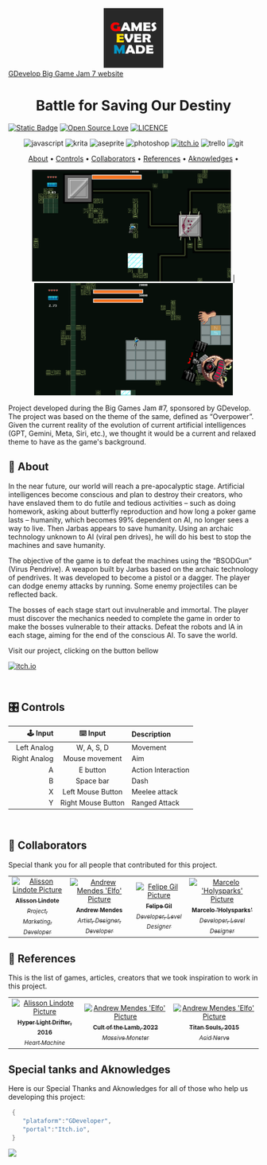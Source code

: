 [JAVASCRIPT__BADGE]: https://img.shields.io/badge/Javascript-000?style=for-the-badge&logo=javascript
[KRITA__BADGE]: https://img.shields.io/badge/Krita-203759?style=for-the-badge&logo=krita&logoColor=EEF37B
[PHOTOSHOP__BADGE]: https://img.shields.io/badge/Adobe%20Photoshop-31A8FF?style=for-the-badge&logo=Adobe%20Photoshop&logoColor=black
[ITCHIO__BADGE]: https://img.shields.io/badge/Itch.io-FA5C5C?style=for-the-badge&logo=itchdotio&logoColor=white
[TRELLO__BADGE]: https://img.shields.io/badge/Trello-0052CC?style=for-the-badge&logo=trello&logoColor=white
[GIT__BADGE]: https://img.shields.io/badge/GIT-E44C30?style=for-the-badge&logo=git&logoColor=white
[Aseprite]: https://img.shields.io/badge/Aseprite-FFFFFF?style=for-the-badge&logo=Aseprite&logoColor=#7D929E

<div align='center'>
    <img src='./GamesEverMade_logo.png' alt='GamesEverMade logo' width='120'>
</div>
<a align="center" href="https://itch.io/jam/gdevelop-big-game-jam-7">GDevelop Big Game Jam 7 website</a>
<h1 align="center" style="font-weight: bold;">Battle for Saving Our Destiny</h1>

[![Static Badge](https://img.shields.io/badge/Made_with-GDevelop-purple)](https://img.shields.io/badge/Made_with-GDevelop-purple)
[![Open Source Love](https://badges.frapsoft.com/os/v1/open-source.svg?v=102)](https://github.com/ellerbrock/open-source-badge/)
[![LICENCE](https://badges.frapsoft.com/os/mit/mit.svg?v=102)](https://github.com/ellerbrock/open-source-badge/)
<br>

<div align='center'>

![javascript][JAVASCRIPT__BADGE]
![krita][KRITA__BADGE]
![aseprite][Aseprite]
![photoshop][PHOTOSHOP__BADGE]
[![itch.io][ITCHIO__BADGE]](https://games-ever-made.itch.io/overpowered?secret=PbdAZeyWql0jcwVfFGzCQfazhU)
![trello][TRELLO__BADGE]
![git][GIT__BADGE]

</div>

<p align="center">
 <a href="#about">About</a> • 
 <a href="#controls">Controls</a> • 
  <a href="#colab">Collaborators</a> •
 <a href="#references">References</a> •
 <a href="#aknowledges">Aknowledges</a> •
</p>

<p align="center">
    <img src="./example1.png" alt="Image Example" width="400px"></img> |
    <img src="./example2.png" alt="Image Example" width="400px"></img>
</p>

Project developed during the Big Games Jam #7, sponsored by GDevelop. The project was based on the theme of the same, defined as “Overpower”. Given the current reality of the evolution of current artificial intelligences (GPT, Gemini, Meta, Siri, etc.), we thought it would be a current and relaxed theme to have as the game's background.

<h2 id="started">📌 About  </h2>

In the near future, our world will reach a pre-apocalyptic stage. Artificial intelligences become conscious and plan to destroy their creators, who have enslaved them to do futile and tedious activities – such as doing homework, asking about butterfly reproduction and how long a poker game lasts – humanity, which becomes 99% dependent on AI, no longer sees a way to live. Then Jarbas appears to save humanity. Using an archaic technology unknown to AI (viral pen drives), he will do his best to stop the machines and save humanity.

The objective of the game is to defeat the machines using the “BSODGun” (Virus Pendrive). A weapon built by Jarbas based on the archaic technology of pendrives. It was developed to become a pistol or a dagger. The player can dodge enemy attacks by running. Some enemy projectiles can be reflected back.

The bosses of each stage start out invulnerable and immortal. The player must discover the mechanics needed to complete the game in order to make the bosses vulnerable to their attacks. Defeat the robots and IA in each stage, aiming for the end of the conscious AI. To save the world.

<p>Visit our project, clicking on the button bellow</p>

[![itch.io][ITCHIO__BADGE]](https://games-ever-made.itch.io/overpowered?secret=PbdAZeyWql0jcwVfFGzCQfazhU)

<br/>
<h2 id="controls">🎛️ Controls </h2>

|     🕹️ Input |      ⌨️ Input      | Description        |
| -----------: | :----------------: | :----------------- |
|  Left Analog |     W, A, S, D     | Movement           |
| Right Analog |   Mouse movement   | Aim                |
|            A |      E button      | Action Interaction |
|            B |     Space bar      | Dash               |
|            X | Left Mouse Button  | Meelee attack      |
|            Y | Right Mouse Button | Ranged Attack      |

<br/>

<h2 id="colab">🤝 Collaborators</h2>

Special thank you for all people that contributed for this project.

<table>
  <tr>
    <td align="center">
      <a href="https://github.com/lindotex">
        <img src="https://avatars.githubusercontent.com/u/97451601?v=4" width="100px;" alt="Alisson Lindote Picture"/><br>
        <sub>
          <b>Alisson Lindote</b><br/>
          <i>Project, Marketing, Developer</i>
        </sub>
      </a>
    </td>
    <td align="center">
      <a href="https://github.com/andrew-mendes">
        <img src="https://avatars.githubusercontent.com/u/83541996?v=4" width="100px;" alt="Andrew Mendes 'Elfo' Picture"/><br>
        <sub>
          <b>Andrew Mendes</b><br/>
          <i>Artist, Designer, Developer</i>
        </sub>
      </a>
    </td>
    <td align="center">
      <a href="https://github.com/fgil90">
        <img src="https://avatars.githubusercontent.com/u/81536290?v=4" width="100px;" alt="Felipe Gil Picture"/><br>
        <sub>
          <b>Felipe Gil</b><br/>
          <i>Developer, Level Designer</i>
        </sub>
      </a>
    </td>
    <td align="center">
      <a href="https://github.com/MarceloLMoreira">
        <img src="https://avatars.githubusercontent.com/u/16151265?v=4" width="100px;" alt="Marcelo 'Holysparks' Picture"/><br>
        <sub>
          <b>Marcelo 'Holysparks'</b><br/>
          <i>Developer, Level Designer</i>
        </sub>
      </a>
    </td>
  </tr>
</table>

<h2 id="references">📝 References </h2>

This is the list of games, articles, creators that we took inspiration to work in this project.

<table>
  <tr>
    <td align="center">
      <a href="https://store.steampowered.com/app/257850/Hyper_Light_Drifter/">
        <img src="https://shared.fastly.steamstatic.com/store_item_assets/steam/apps/257850/header.jpg?t=1739237213" width="100px;" alt="Alisson Lindote Picture"/><br>
        <sub>
          <b>Hyper Light Drifter, 2016</b><br/>
          <i>Heart Machine</i>
        </sub>
      </a>
    </td>
    <td align="center">
      <a href="https://store.steampowered.com/app/1313140/Cult_of_the_Lamb/">
        <img src="https://shared.fastly.steamstatic.com/store_item_assets/steam/apps/1313140/header.jpg?t=1741724183" width="100px;" alt="Andrew Mendes 'Elfo' Picture"/><br>
        <sub>
          <b>Cult of the Lamb, 2022</b><br/>
          <i>Massive Monster</i>
        </sub>
      </a>
    </td>
     <td align="center">
      <a href="https://store.steampowered.com/app/297130/Titan_Souls/">
        <img src="https://shared.fastly.steamstatic.com/store_item_assets/steam/apps/297130/header.jpg?t=1682447075" width="100px;" alt="Andrew Mendes 'Elfo' Picture"/><br>
        <sub>
          <b>Titan Souls, 2015</b><br/>
          <i>Acid Nerve</i>
        </sub>
      </a>
    </td>
  </tr>
</table>

<h2 id="aknowledges">Special tanks and Aknowledges</h2>

Here is our Special Thanks and Aknowledges for all of those who help us developing this project:

```cs
 {
    "plataform":"GDeveloper",
    "portal":"Itch.io",
 }
```

<img src="https://starchart.cc/GameCraftBuild/big-jam-five.svg">
